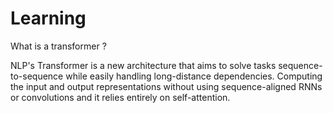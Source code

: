 # Learning 

What is a transformer ? 



NLP's Transformer is a new architecture that aims to solve tasks sequence-to-sequence while easily handling long-distance dependencies. Computing the input and output representations without using sequence-aligned RNNs or convolutions and it relies entirely on self-attention.
